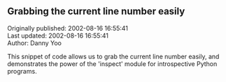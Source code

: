 ## Grabbing the current line number easily  
Originally published: 2002-08-16 16:55:41  
Last updated: 2002-08-16 16:55:41  
Author: Danny Yoo  
  
This snippet of code allows us to grab the current line number easily, and demonstrates the power of the 'inspect' module for introspective Python programs.